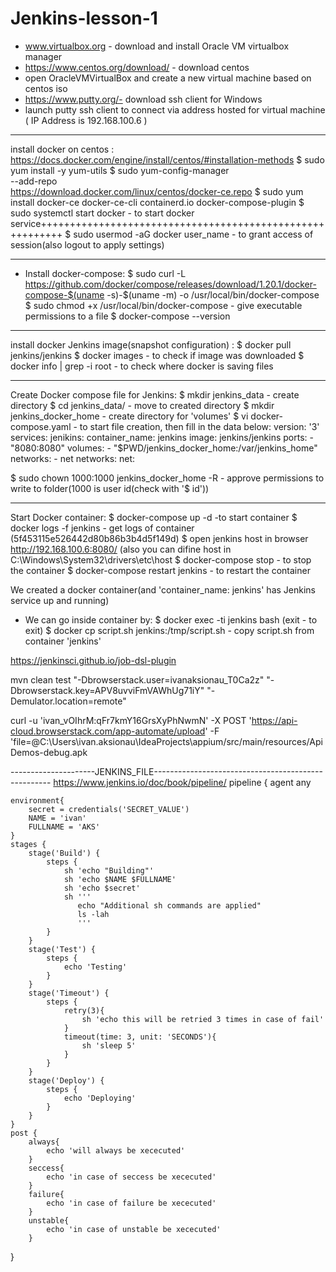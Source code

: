 # Jenkins-lesson-1

- www.virtualbox.org - download and install Oracle VM virtualbox manager
- https://www.centos.org/download/ - download centos
- open OracleVMVirtualBox and create a new virtual machine based on centos iso
- https://www.putty.org/- download ssh client for Windows
- launch putty ssh client to connect via address hosted for virtual machine ( IP Address is 192.168.100.6 )

--------------------------------------------------------------
install docker on centos : https://docs.docker.com/engine/install/centos/#installation-methods 
$ sudo yum install -y yum-utils
$ sudo yum-config-manager \
    --add-repo \
    https://download.docker.com/linux/centos/docker-ce.repo
$ sudo yum install docker-ce docker-ce-cli containerd.io docker-compose-plugin
$ sudo systemctl start docker - to start docker service++++++++++++++++++++++++++++++++++++++++++++++++++++++++++
$ sudo usermod -aG docker user_name -  to grant access of session(also logout to apply settings)

--------------------------------------------------------------
- Install docker-compose:
$ sudo curl -L https://github.com/docker/compose/releases/download/1.20.1/docker-compose-$(uname -s)-$(uname -m) -o /usr/local/bin/docker-compose
$ sudo chmod +x /usr/local/bin/docker-compose - give executable permissions to a file
$ docker-compose --version
--------------------------------------------------------------
install docker Jenkins image(snapshot configuration) : 
$ docker pull jenkins/jenkins
$ docker images -  to check if image was downloaded
$ docker info | grep -i root  - to check where docker is saving files

--------------------------------------------------------------
Create Docker compose file for Jenkins: 
$ mkdir jenkins_data - create directory
$ cd jenkins_data/ - move to created directory
$ mkdir jenkins_docker_home - create directory for 'volumes'
$ vi docker-compose.yaml - to start file creation, then fill in the data below:
version: '3'
services:
  jenikins:
    container_name: jenkins
    image: jenkins/jenkins
    ports:
      - "8080:8080"
      volumes:
        - "$PWD/jenkins_docker_home:/var/jenkins_home"
      networks:
        - net
networks:
  net:
  
$ sudo chown 1000:1000 jenkins_docker_home -R  - approve permissions to write to folder(1000 is user id(check with '$ id'))

--------------------------------------------------------------
Start Docker container: 
$ docker-compose up -d    -to start container
$ docker logs -f jenkins - get logs of container (5f453115e526442d80b86b3b4d5f149d)
$ open jenkins host in browser http://192.168.100.6:8080/ (also you can difine host in C:\Windows\System32\drivers\etc\host
$ docker-compose stop - to stop the container
$ docker-compose restart jenkins - to restart the container

We created a docker container(and 'container_name: jenkins' has Jenkins service up and running)
- We can go inside container by:
$ docker exec -ti jenkins bash (exit - to exit)
$ docker cp script.sh jenkins:/tmp/script.sh    -  copy script.sh from container 'jenkins'


https://jenkinsci.github.io/job-dsl-plugin

mvn clean test "-Dbrowserstack.user=ivanaksionau_T0Ca2z" "-Dbrowserstack.key=APV8uvviFmVAWhUg71iY" "-Demulator.location=remote"

curl -u 'ivan_vOIhrM:qFr7kmY16GrsXyPhNwmN' -X POST 'https://api-cloud.browserstack.com/app-automate/upload' -F 'file=@C:\Users\ivan.aksionau\IdeaProjects\appium/src/main/resources/ApiDemos-debug.apk


---------------------JENKINS_FILE---------------------------------------------------- https://www.jenkins.io/doc/book/pipeline/
pipeline {
    agent any
    
    environment{
        secret = credentials('SECRET_VALUE')
        NAME = 'ivan'
        FULLNAME = 'AKS'
    }
    stages {
        stage('Build') { 
            steps {
                sh 'echo "Building"'
                sh 'echo $NAME $FULLNAME'
                sh 'echo $secret'
                sh '''
                   echo "Additional sh commands are applied"
                   ls -lah
                   '''
            }
        }
        stage('Test') { 
            steps {
                echo 'Testing' 
            }
        }
        stage('Timeout') { 
            steps {
                retry(3){
                    sh 'echo this will be retried 3 times in case of fail'
                }
                timeout(time: 3, unit: 'SECONDS'){
                    sh 'sleep 5'
                }
            }
        }
        stage('Deploy') { 
            steps {
                echo 'Deploying' 
            }
        }
    }
    post {
        always{
            echo 'will always be xececuted'
        }
        seccess{
            echo 'in case of seccess be xececuted'
        }
        failure{
            echo 'in case of failure be xececuted'
        }
        unstable{
            echo 'in case of unstable be xececuted'
        }
}
